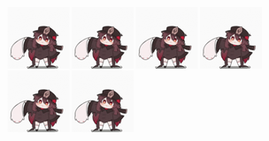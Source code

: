 ![](https://github.com/NickGow295/NickGow295/blob/main/hu-tao-ghost.gif)
![](https://github.com/NickGow295/NickGow295/blob/main/hu-tao-ghost.gif)
![](https://github.com/NickGow295/NickGow295/blob/main/hu-tao-ghost.gif)
![](https://github.com/NickGow295/NickGow295/blob/main/hu-tao-ghost.gif)
![](https://github.com/NickGow295/NickGow295/blob/main/hu-tao-ghost.gif)
![](https://github.com/NickGow295/NickGow295/blob/main/hu-tao-ghost.gif)
